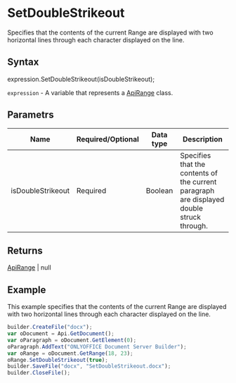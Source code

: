 # SetDoubleStrikeout

Specifies that the contents of the current Range are displayed with two horizontal lines through each character displayed on the line.

## Syntax

expression.SetDoubleStrikeout(isDoubleStrikeout);

`expression` - A variable that represents a [ApiRange](../ApiRange.md) class.

## Parametrs

| **Name** | **Required/Optional** | **Data type** | **Description** |
| ------------- | ------------- | ------------- | ------------- |
| isDoubleStrikeout | Required | Boolean | Specifies that the contents of the current paragraph are displayed double struck through. |

## Returns

[ApiRange](../ApiRange.md) &#124; null


## Example

This example specifies that the contents of the current Range are displayed with two horizontal lines through each character displayed on the line.

```javascript
builder.CreateFile("docx");
var oDocument = Api.GetDocument();
var oParagraph = oDocument.GetElement(0);
oParagraph.AddText("ONLYOFFICE Document Server Builder");
var oRange = oDocument.GetRange(18, 23);
oRange.SetDoubleStrikeout(true);
builder.SaveFile("docx", "SetDoubleStrikeout.docx");
builder.CloseFile();
```